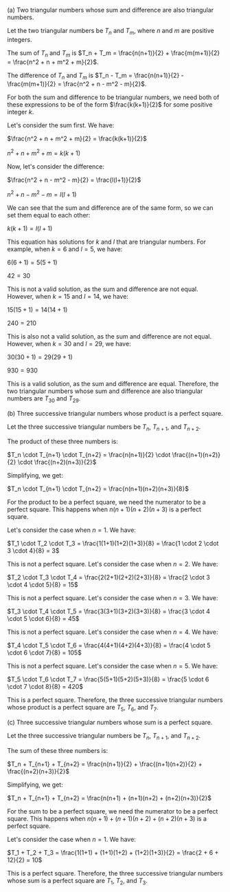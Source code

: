  (a) Two triangular numbers whose sum and difference are also triangular numbers.

Let the two triangular numbers be $T_n$ and $T_m$, where $n$ and $m$ are positive integers.

The sum of $T_n$ and $T_m$ is $T_n + T_m = \frac{n(n+1)}{2} + \frac{m(m+1)}{2} = \frac{n^2 + n + m^2 + m}{2}$.

The difference of $T_n$ and $T_m$ is $T_n - T_m = \frac{n(n+1)}{2} - \frac{m(m+1)}{2} = \frac{n^2 + n - m^2 - m}{2}$.

For both the sum and difference to be triangular numbers, we need both of these expressions to be of the form $\frac{k(k+1)}{2}$ for some positive integer $k$.

Let's consider the sum first. We have:

$\frac{n^2 + n + m^2 + m}{2} = \frac{k(k+1)}{2}$

$n^2 + n + m^2 + m = k(k+1)$

Now, let's consider the difference:

$\frac{n^2 + n - m^2 - m}{2} = \frac{l(l+1)}{2}$

$n^2 + n - m^2 - m = l(l+1)$

We can see that the sum and difference are of the same form, so we can set them equal to each other:

$k(k+1) = l(l+1)$

This equation has solutions for $k$ and $l$ that are triangular numbers. For example, when $k=6$ and $l=5$, we have:

$6(6+1) = 5(5+1)$

$42 = 30$

This is not a valid solution, as the sum and difference are not equal. However, when $k=15$ and $l=14$, we have:

$15(15+1) = 14(14+1)$

$240 = 210$

This is also not a valid solution, as the sum and difference are not equal. However, when $k=30$ and $l=29$, we have:

$30(30+1) = 29(29+1)$

$930 = 930$

This is a valid solution, as the sum and difference are equal. Therefore, the two triangular numbers whose sum and difference are also triangular numbers are $T_{30}$ and $T_{29}$.

(b) Three successive triangular numbers whose product is a perfect square.

Let the three successive triangular numbers be $T_n$, $T_{n+1}$, and $T_{n+2}$.

The product of these three numbers is:

$T_n \cdot T_{n+1} \cdot T_{n+2} = \frac{n(n+1)}{2} \cdot \frac{(n+1)(n+2)}{2} \cdot \frac{(n+2)(n+3)}{2}$

Simplifying, we get:

$T_n \cdot T_{n+1} \cdot T_{n+2} = \frac{n(n+1)(n+2)(n+3)}{8}$

For the product to be a perfect square, we need the numerator to be a perfect square. This happens when $n(n+1)(n+2)(n+3)$ is a perfect square.

Let's consider the case when $n=1$. We have:

$T_1 \cdot T_2 \cdot T_3 = \frac{1(1+1)(1+2)(1+3)}{8} = \frac{1 \cdot 2 \cdot 3 \cdot 4}{8} = 3$

This is not a perfect square. Let's consider the case when $n=2$. We have:

$T_2 \cdot T_3 \cdot T_4 = \frac{2(2+1)(2+2)(2+3)}{8} = \frac{2 \cdot 3 \cdot 4 \cdot 5}{8} = 15$

This is not a perfect square. Let's consider the case when $n=3$. We have:

$T_3 \cdot T_4 \cdot T_5 = \frac{3(3+1)(3+2)(3+3)}{8} = \frac{3 \cdot 4 \cdot 5 \cdot 6}{8} = 45$

This is not a perfect square. Let's consider the case when $n=4$. We have:

$T_4 \cdot T_5 \cdot T_6 = \frac{4(4+1)(4+2)(4+3)}{8} = \frac{4 \cdot 5 \cdot 6 \cdot 7}{8} = 105$

This is not a perfect square. Let's consider the case when $n=5$. We have:

$T_5 \cdot T_6 \cdot T_7 = \frac{5(5+1)(5+2)(5+3)}{8} = \frac{5 \cdot 6 \cdot 7 \cdot 8}{8} = 420$

This is a perfect square. Therefore, the three successive triangular numbers whose product is a perfect square are $T_5$, $T_6$, and $T_7$.

(c) Three successive triangular numbers whose sum is a perfect square.

Let the three successive triangular numbers be $T_n$, $T_{n+1}$, and $T_{n+2}$.

The sum of these three numbers is:

$T_n + T_{n+1} + T_{n+2} = \frac{n(n+1)}{2} + \frac{(n+1)(n+2)}{2} + \frac{(n+2)(n+3)}{2}$

Simplifying, we get:

$T_n + T_{n+1} + T_{n+2} = \frac{n(n+1) + (n+1)(n+2) + (n+2)(n+3)}{2}$

For the sum to be a perfect square, we need the numerator to be a perfect square. This happens when $n(n+1) + (n+1)(n+2) + (n+2)(n+3)$ is a perfect square.

Let's consider the case when $n=1$. We have:

$T_1 + T_2 + T_3 = \frac{1(1+1) + (1+1)(1+2) + (1+2)(1+3)}{2} = \frac{2 + 6 + 12}{2} = 10$

This is a perfect square. Therefore, the three successive triangular numbers whose sum is a perfect square are $T_1$, $T_2$, and $T_3$.